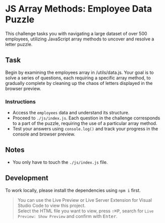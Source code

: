 # JS Array Methods: Employee Data Puzzle

This challenge tasks you with navigating a large dataset of over 500 employees, utilizing JavaScript array methods to uncover and resolve a letter puzzle.

## Task

Begin by examining the employees array in /utils/data.js. Your goal is to solve a series of questions, each requiring a specific array method, to gradually complete by cleaning up the chaos of letters displayed in the browser preview.

### Instructions

-   Access the `employees` data and understand its structure.
-   Proceed to `./js/index.js`. Each question in the challenge corresponds to a part of the puzzle, requiring the use of a particular array method.
-   Test your answers using `console.log()` and track your progress in the console and browser preview.

## Notes

-   You only have to touch the `./js/index.js` file.

## Development

To work locally, please install the dependencies using `npm i` first.

> You can use the Live Preview or Live Server Extension for Visual Studio Code to view this project.  
> Select the HTML file you want to view, press <kbd>⇧</kbd><kbd>⌘</kbd><kbd>P</kbd>, search for `Live Preview: Show Preview` and confirm with <kbd>Enter</kbd>.
